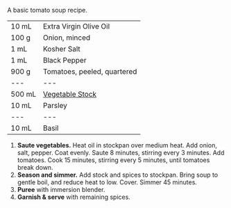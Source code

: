 A basic tomato soup recipe.

|||
|:--|:--|
| 10 mL  | Extra Virgin Olive Oil
| 100 g  | Onion, minced
| 1 mL   | Kosher Salt
| 1 mL   | Black Pepper
| 900 g  | Tomatoes, peeled, quartered
| ---    | ---
| 500 mL | [Vegetable Stock](#vegetable-stock-v)
| 10 mL  | Parsley
| ---    | ---
| 10 mL  | Basil

1. **Saute vegetables.** Heat oil in stockpan over medium heat. Add onion, salt, pepper. Coat evenly. Saute 8 minutes, stirring every 3 minutes. Add tomatoes. Cook 15 minutes, stirring every 5 minutes, until tomatoes break down.
2. **Season and simmer.** Add stock and spices to stockpan. Bring soup to gentle boil, and reduce heat to low. Cover. Simmer 45 minutes.
3. **Puree** with immersion blender.
4. **Garnish & serve** with remaining spices.
